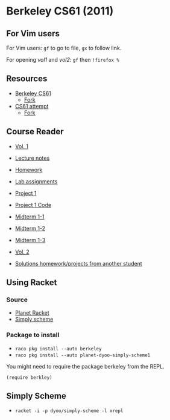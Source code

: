 # Berkeley CS61 (2011)

## For Vim users

For Vim users: `gf` to go to file, `gx` to follow link.

For opening *vol1* and *vol2*: `gf` then `!firefox %`

## Resources

* [Berkeley CS61](https://github.com/theurere/berkeley_cs61a_spring-2011_archive)
    * [Fork](https://github.com/Phantas0s/berkeley_cs61a_spring-2011_archive)
* [CS61 attempt](https://github.com/labria/cs61a)
    * [Fork](https://github.com/Phantas0s/cs61a)

## Course Reader

* [Vol. 1](./course/reader/vol1.html)

* [Lecture notes](./course/reader/notes.pdf)
* [Homework](./course/reader/nodate-hw.pdf)
* [Lab assignments](./course/reader/nodate-labs.pdf)

* [Project 1](./course/reader/nodate-21.pdf)
* [Project 1 Code](./course/reader/twenty-one.scm)

* [Midterm 1-1](./course/reader/mt1-1.pdf)
* [Midterm 1-2](./course/reader/mt1-2.pdf)
* [Midterm 1-3](./course/reader/mt1-3.pdf)

* [Vol. 2](./course/reader/vol2.html)

* [Solutions homework/projects from another student](https://github.com/Phantas0s/cs61a-sp11)

## Using Racket

### Source

* [Planet Racket](https://planet.racket-lang.org/)
* [Simply scheme](https://planet.racket-lang.org/package-source/dyoo/simply-scheme.plt/2/2/planet-docs/manual/index.html)

### Package to install

* `raco pkg install --auto berkeley`
* `raco pkg install --auto planet-dyoo-simply-scheme1`

You might need to require the package berkeley from the REPL.

`(require berkley)`

## Simply Scheme

* `racket -i -p dyoo/simply-scheme -l xrepl`
